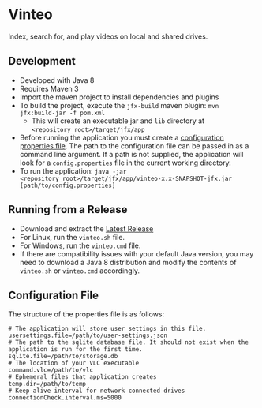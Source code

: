 # Vinteo
Index, search for, and play videos on local and shared drives.

## Development

- Developed with Java 8
- Requires Maven 3
- Import the maven project to install dependencies and plugins
- To build the project, execute the `jfx-build` maven plugin: `mvn jfx:build-jar -f pom.xml`
    - This will create an executable jar and `lib` directory at `<repository_root>/target/jfx/app`
- Before running the application you must create a [configuration properties file](#configuration-file). The path to the configuration file can be passed in as a command line argument. If a path is not supplied, the application will look for a `config.properties` file in the current working directory. 
- To run the application: `java -jar <repository_root>/target/jfx/app/vinteo-x.x-SNAPSHOT-jfx.jar [path/to/config.properties]`

## Running from a Release

- Download and extract the [Latest Release](https://github.com/gardnerdickson/vinteo/releases)
- For Linux, run the `vinteo.sh` file.
- For Windows, run the `vinteo.cmd` file.
- If there are compatibility issues with your default Java version, you may need to download a Java 8 distribution and modify the contents of `vinteo.sh` or `vinteo.cmd` accordingly. 

## Configuration File

The structure of the properties file is as follows:
```properties
# The application will store user settings in this file.
usersettings.file=/path/to/user-settings.json
# The path to the sqlite database file. It should not exist when the application is run for the first time. 
sqlite.file=/path/to/storage.db
# The location of your VLC executable
command.vlc=/path/to/vlc
# Ephemeral files that application creates
temp.dir=/path/to/temp
# Keep-alive interval for network connected drives
connectionCheck.interval.ms=5000
```
